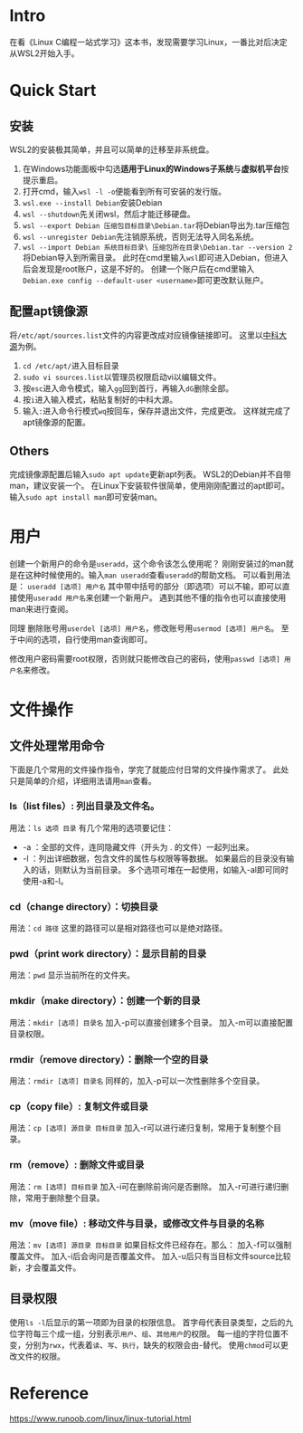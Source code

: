 # Intro
在看《Linux C编程一站式学习》这本书，发现需要学习Linux，一番比对后决定从WSL2开始入手。

# Quick Start
## 安装
WSL2的安装极其简单，并且可以简单的迁移至非系统盘。
1. 在Windows功能面板中勾选**适用于Linux的Windows子系统**与**虚拟机平台**按提示重启。
2. 打开cmd，输入`wsl -l -o`便能看到所有可安装的发行版。
3. `wsl.exe --install Debian`安装Debian
4. `wsl --shutdown`先关闭wsl，然后才能迁移硬盘。
5. `wsl --export Debian 压缩包目标目录\Debian.tar`将Debian导出为.tar压缩包
6. `wsl --unregister Debian`先注销原系统，否则无法导入同名系统。
7. `wsl --import Debian 系统目标目录\ 压缩包所在目录\Debian.tar --version 2`将Debian导入到所需目录。
此时在cmd里输入`wsl`即可进入Debian，但进入后会发现是root账户，这是不好的。
创建一个账户后在cmd里输入`Debian.exe config --default-user <username>`即可更改默认账户。

## 配置apt镜像源
将`/etc/apt/sources.list`文件的内容更改成对应镜像链接即可。
这里以[中科大源](https://mirrors.ustc.edu.cn/help/debian.html)为例。
1. `cd /etc/apt/`进入目标目录
2. `sudo vi sources.list`以管理员权限启动vi以编辑文件。
3. 按`esc`进入命令模式，输入`gg`回到首行，再输入`dG`删除全部。
4. 按`i`进入输入模式，粘贴复制好的中科大源。
5. 输入`:`进入命令行模式`wq`按回车，保存并退出文件，完成更改。
这样就完成了apt镜像源的配置。

## Others
完成镜像源配置后输入`sudo apt update`更新apt列表。
WSL2的Debian并不自带man，建议安装一个。
在Linux下安装软件很简单，使用刚刚配置过的apt即可。
输入`sudo apt install man`即可安装man。

# 用户
创建一个新用户的命令是`useradd`，这个命令该怎么使用呢？
刚刚安装过的man就是在这种时候使用的。输入`man useradd`查看`useradd`的帮助文档。
可以看到用法是：
`useradd [选项] 用户名`
其中带中括号的部分（即选项）可以不输，即可以直接使用`useradd 用户名`来创建一个新用户。
遇到其他不懂的指令也可以直接使用man来进行查阅。

同理
删除账号用`userdel [选项] 用户名`，修改账号用`usermod [选项] 用户名`。
至于中间的选项，自行使用man查询即可。

修改用户密码需要root权限，否则就只能修改自己的密码，使用`passwd [选项] 用户名`来修改。

# 文件操作
## 文件处理常用命令
下面是几个常用的文件操作指令，学完了就能应付日常的文件操作需求了。
此处只是简单的介绍，详细用法请用`man`查看。
### ls（list files）: 列出目录及文件名。
用法：`ls 选项 目录`
有几个常用的选项要记住：
- -a ：全部的文件，连同隐藏文件（开头为 . 的文件）一起列出来。
- -l ：列出详细数据，包含文件的属性与权限等等数据。
如果最后的目录没有输入的话，则默认为当前目录。
多个选项可堆在一起使用，如输入-al即可同时使用-a和-l。

### cd（change directory）：切换目录
用法：`cd 路径`
这里的路径可以是相对路径也可以是绝对路径。

### pwd（print work directory）：显示目前的目录
用法：`pwd`
显示当前所在的文件夹。

### mkdir（make directory）：创建一个新的目录
用法：`mkdir [选项] 目录名`
加入-p可以直接创建多个目录。
加入-m可以直接配置目录权限。

### rmdir（remove directory）：删除一个空的目录
用法：`rmdir [选项] 目录名`
同样的，加入-p可以一次性删除多个空目录。

### cp（copy file）: 复制文件或目录
用法：`cp [选项] 源目录 目标目录`
加入-r可以进行递归复制，常用于复制整个目录。

### rm（remove）: 删除文件或目录
用法：`rm [选项] 目标目录`
加入-i可在删除前询问是否删除。
加入-r可进行递归删除，常用于删除整个目录。

### mv（move file）: 移动文件与目录，或修改文件与目录的名称
用法：`mv [选项] 源目录 目标目录`
如果目标文件已经存在。那么：
加入-f可以强制覆盖文件。
加入-i后会询问是否覆盖文件。
加入-u后只有当目标文件source比较新，才会覆盖文件。

## 目录权限
使用`ls -l`后显示的第一项即为目录的权限信息。
首字母代表目录类型，之后的九位字符每三个成一组，分别表示`用户`、`组`、`其他用户`的权限。
每一组的字符位置不变，分别为`rwx`，代表着`读`、`写`、`执行`，缺失的权限会由-替代。
使用`chmod`可以更改文件的权限。

# Reference
https://www.runoob.com/linux/linux-tutorial.html